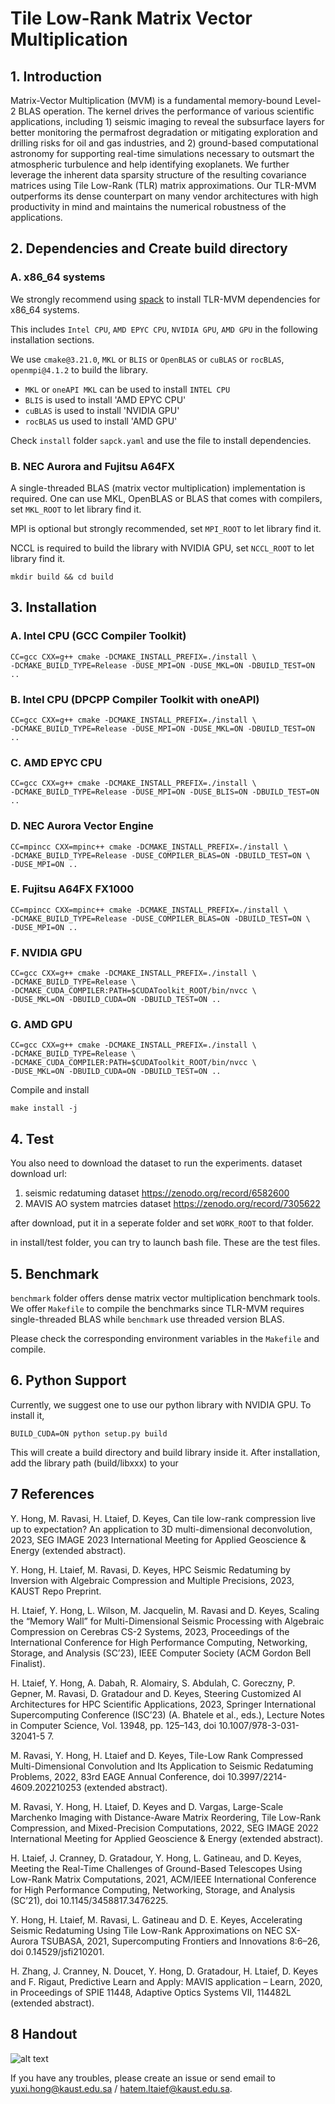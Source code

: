 # Tile Low-Rank Matrix Vector Multiplication

## 1. Introduction

Matrix-Vector Multiplication (MVM) is a fundamental memory-bound Level-2 BLAS operation. 
The kernel drives the performance of various scientific applications, 
including 1) seismic imaging to reveal the subsurface layers for better monitoring the 
permafrost degradation or mitigating exploration and drilling risks for oil 
and gas industries, and 2) ground-based computational astronomy for supporting real-time 
simulations necessary to outsmart the atmospheric turbulence and help 
identifying exoplanets. We further leverage the inherent data sparsity structure of the 
resulting covariance matrices using Tile Low-Rank (TLR) matrix 
approximations. Our TLR-MVM outperforms its dense counterpart on many vendor 
architectures with high productivity in mind and maintains the numerical robustness of 
the applications.  



## 2. Dependencies and Create build directory

### A. x86_64 systems
We strongly recommend using [spack](https://spack.readthedocs.io/en/latest/index.html)
to install TLR-MVM dependencies for x86_64 systems.

This includes `Intel CPU`, `AMD EPYC CPU`, `NVIDIA GPU`, `AMD GPU` in the following
installation sections.

We use `cmake@3.21.0`, `MKL` or `BLIS` or `OpenBLAS` or `cuBLAS` or `rocBLAS`, 
`openmpi@4.1.2` to 
build the library.

- `MKL` or `oneAPI MKL` can be used to install `INTEL CPU`
- `BLIS` is used to install 'AMD EPYC CPU'
- `cuBLAS` is used to install 'NVIDIA GPU'
- `rocBLAS` us used to install 'AMD GPU'

Check `install` folder `sapck.yaml` and use the file to install dependencies.


### B. NEC Aurora and Fujitsu A64FX

A single-threaded BLAS (matrix vector multiplication) implementation is required.
One can use MKL, OpenBLAS or BLAS that comes with compilers, set `MKL_ROOT` to
let library find it.

MPI is optional but strongly recommended, set `MPI_ROOT` to let library find it.

NCCL is required to build the library with NVIDIA GPU, set `NCCL_ROOT` to let library
find it.

    mkdir build && cd build


## 3. Installation


### A. Intel CPU (GCC Compiler Toolkit)

    CC=gcc CXX=g++ cmake -DCMAKE_INSTALL_PREFIX=./install \
    -DCMAKE_BUILD_TYPE=Release -DUSE_MPI=ON -DUSE_MKL=ON -DBUILD_TEST=ON ..

### B. Intel CPU (DPCPP Compiler Toolkit with oneAPI)

    CC=gcc CXX=g++ cmake -DCMAKE_INSTALL_PREFIX=./install \
    -DCMAKE_BUILD_TYPE=Release -DUSE_MPI=ON -DUSE_MKL=ON -DBUILD_TEST=ON ..

### C. AMD EPYC CPU 

    CC=gcc CXX=g++ cmake -DCMAKE_INSTALL_PREFIX=./install \
    -DCMAKE_BUILD_TYPE=Release -DUSE_MPI=ON -DUSE_BLIS=ON -DBUILD_TEST=ON ..

### D. NEC Aurora Vector Engine
    
    CC=mpincc CXX=mpinc++ cmake -DCMAKE_INSTALL_PREFIX=./install \
    -DCMAKE_BUILD_TYPE=Release -DUSE_COMPILER_BLAS=ON -DBUILD_TEST=ON \
    -DUSE_MPI=ON ..

### E. Fujitsu A64FX FX1000

    CC=mpincc CXX=mpinc++ cmake -DCMAKE_INSTALL_PREFIX=./install \
    -DCMAKE_BUILD_TYPE=Release -DUSE_COMPILER_BLAS=ON -DBUILD_TEST=ON \
    -DUSE_MPI=ON ..


### F. NVIDIA GPU

    CC=gcc CXX=g++ cmake -DCMAKE_INSTALL_PREFIX=./install \
    -DCMAKE_BUILD_TYPE=Release \
    -DCMAKE_CUDA_COMPILER:PATH=$CUDAToolkit_ROOT/bin/nvcc \
    -DUSE_MKL=ON -DBUILD_CUDA=ON -DBUILD_TEST=ON ..

### G. AMD GPU

    CC=gcc CXX=g++ cmake -DCMAKE_INSTALL_PREFIX=./install \
    -DCMAKE_BUILD_TYPE=Release \
    -DCMAKE_CUDA_COMPILER:PATH=$CUDAToolkit_ROOT/bin/nvcc \
    -DUSE_MKL=ON -DBUILD_CUDA=ON -DBUILD_TEST=ON ..


Compile and install

    make install -j


## 4. Test
You also need to download the dataset to run the experiments.
dataset download url:
1. seismic redatuming dataset
https://zenodo.org/record/6582600
2. MAVIS AO system matrcies dataset
https://zenodo.org/record/7305622

after download, put it in a seperate folder and set `WORK_ROOT` to that folder.

in install/test folder, you can try to launch bash file. 
These are the test files.

## 5. Benchmark

`benchmark` folder offers dense matrix vector multiplication benchmark tools.
We offer `Makefile` to compile the benchmarks since TLR-MVM requires single-threaded
BLAS while `benchmark` use threaded version BLAS.

Please check the corresponding environment variables in the `Makefile` and compile.

## 6. Python Support

Currently, we suggest one to use our python library with NVIDIA GPU.
To install it, 

    BUILD_CUDA=ON python setup.py build

This will create a build directory and build library inside it.
After installation, add the library path (build/libxxx) to your 

## 7 References 
Y. Hong, M. Ravasi, H. Ltaief, D. Keyes, Can tile low-rank compression live up to expectation? An application to 3D multi-dimensional deconvolution, 2023, SEG IMAGE 2023 International Meeting for Applied Geoscience & Energy (extended abstract).

Y. Hong, H. Ltaief, M. Ravasi,  D. Keyes, HPC Seismic Redatuming by Inversion with Algebraic Compression and Multiple Precisions, 2023, KAUST Repo Preprint. 

H. Ltaief, Y. Hong, L. Wilson, M. Jacquelin, M. Ravasi and D. Keyes, Scaling the “Memory Wall” for Multi-Dimensional Seismic Processing with Algebraic Compression on Cerebras CS-2 Systems, 2023, Proceedings of the International Conference for High Performance Computing, Networking, Storage, and Analysis (SC’23), IEEE Computer Society (ACM Gordon Bell Finalist).

H. Ltaief, Y. Hong, A. Dabah, R. Alomairy, S. Abdulah, C. Goreczny, P. Gepner, M. Ravasi, D. Gratadour and D. Keyes, Steering Customized AI Architectures for HPC Scientific Applications, 2023, Springer International Supercomputing Conference (ISC’23) (A. Bhatele et al., eds.), Lecture Notes in Computer Science, Vol. 13948, pp. 125–143, doi 10.1007/978-3-031-32041-5 7.

M. Ravasi, Y. Hong, H. Ltaief and D. Keyes, Tile-Low Rank Compressed Multi-Dimensional Convolution and Its Application to Seismic Redatuming Problems, 2022, 83rd EAGE Annual Conference, doi 10.3997/2214-4609.202210253 (extended abstract).

M. Ravasi, Y. Hong, H. Ltaief, D. Keyes and D. Vargas, Large-Scale Marchenko Imaging with Distance-Aware Matrix Reordering, Tile Low-Rank Compression, and Mixed-Precision Computations, 2022, SEG IMAGE 2022 International Meeting for Applied Geoscience & Energy (extended abstract).

H. Ltaief, J. Cranney, D. Gratadour, Y. Hong, L. Gatineau, and D. Keyes, Meeting the Real-Time Challenges of Ground-Based Telescopes Using Low-Rank Matrix Computations, 2021, ACM/IEEE International Conference for High Performance Computing, Networking, Storage, and Analysis (SC’21), doi 10.1145/3458817.3476225.

Y. Hong, H. Ltaief, M. Ravasi, L. Gatineau and D. E. Keyes, Accelerating Seismic Redatuming Using Tile Low-Rank Approximations on NEC SX-Aurora TSUBASA, 2021, Supercomputing Frontiers and Innovations 8:6–26, doi 0.14529/jsfi210201.

H. Zhang, J. Cranney, N. Doucet, Y. Hong, D. Gratadour, H. Ltaief, D. Keyes and F. Rigaut, Predictive Learn and Apply: MAVIS application – Learn, 2020, in Proceedings of SPIE 11448, Adaptive Optics Systems VII, 114482L (extended abstract).

## 8 Handout

![alt text](https://github.com/ecrc/tlrmvm/blob/master/doxygen/handsout.png)

If you have any troubles, please create an issue or 
send email to yuxi.hong@kaust.edu.sa / hatem.ltaief@kaust.edu.sa.
